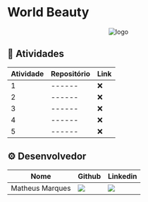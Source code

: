 # World Beauty

<p align="center">
      <img src="/ECONNECT.png" alt="logo">

<span id="topo">
<p align="center">
  

## 🎯 Atividades <a id="objetivo"></a>
| Atividade | Repositório | Link |
| ---- | ------ | -------- |
| 1 | ------ | ❌ |
| 2 | ------ | ❌ |
| 3 | ------ | ❌ |
| 4 | ------ | ❌ |
| 5 | ------ | ❌ |


## ⚙ Desenvolvedor <a id="equipe"></a>

| Nome | Github | Linkedin |
| ---- | ------ | -------- | 
| Matheus Marques |<a href="https://github.com/matmarquesx"><img src="https://img.shields.io/badge/GitHub-100000?style=for-the-badge&logo=github&logoColor=white"></a>| <a href="https://www.linkedin.com/in/matmarquesx/"><img src="https://img.shields.io/badge/LinkedIn-0077B5?style=for-the-badge&logo=linkedin&logoColor=white"></a> |


